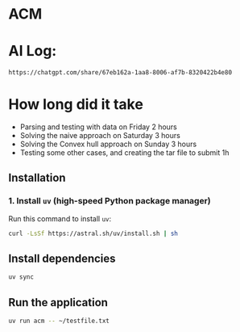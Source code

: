 # ACM 
# AI Log:
`https://chatgpt.com/share/67eb162a-1aa8-8006-af7b-8320422b4e80`

# How long did it take
* Parsing and testing with data on Friday 2 hours
* Solving the naive approach on Saturday 3 hours
* Solving the Convex hull approach on Sunday 3 hours
* Testing some other cases, and creating the tar file to submit 1h

## Installation

### 1. Install `uv` (high-speed Python package manager)
Run this command to install `uv`:
```bash
curl -LsSf https://astral.sh/uv/install.sh | sh
```

## Install dependencies
```bash
uv sync
```
## Run the application
```bash
uv run acm -- ~/testfile.txt 
```
